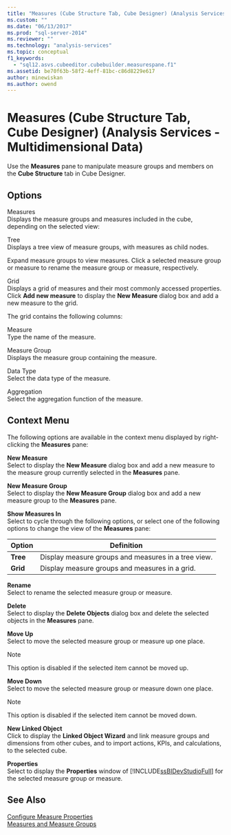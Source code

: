 ```yaml
---
title: "Measures (Cube Structure Tab, Cube Designer) (Analysis Services - Multidimensional Data) | Microsoft Docs"
ms.custom: ""
ms.date: "06/13/2017"
ms.prod: "sql-server-2014"
ms.reviewer: ""
ms.technology: "analysis-services"
ms.topic: conceptual
f1_keywords: 
  - "sql12.asvs.cubeeditor.cubebuilder.measurespane.f1"
ms.assetid: be70f63b-58f2-4eff-81bc-c86d8229e617
author: minewiskan
ms.author: owend
---
```

# Measures (Cube Structure Tab, Cube Designer) (Analysis Services - Multidimensional Data)
  Use the **Measures** pane to manipulate measure groups and members on the **Cube Structure** tab in Cube Designer.  
  
## Options  
 Measures  
 Displays the measure groups and measures included in the cube, depending on the selected view:  
  
 Tree  
 Displays a tree view of measure groups, with measures as child nodes.  
  
 Expand measure groups to view measures. Click a selected measure group or measure to rename the measure group or measure, respectively.  
  
 Grid  
 Displays a grid of measures and their most commonly accessed properties. Click **Add new measure** to display the **New Measure** dialog box and add a new measure to the grid.  
  
 The grid contains the following columns:  
  
 Measure  
 Type the name of the measure.  
  
 Measure Group  
 Displays the measure group containing the measure.  
  
 Data Type  
 Select the data type of the measure.  
  
 Aggregation  
 Select the aggregation function of the measure.  
  
## Context Menu  
 The following options are available in the context menu displayed by right-clicking the **Measures** pane:  
  
 **New Measure**  
 Select to display the **New Measure** dialog box and add a new measure to the measure group currently selected in the **Measures** pane.  
  
 **New Measure Group**  
 Select to display the **New Measure Group** dialog box and add a new measure group to the **Measures** pane.  
  
 **Show Measures In**  
 Select to cycle through the following options, or select one of the following options to change the view of the **Measures** pane:  
  
|Option|Definition|  
|------------|----------------|  
|**Tree**|Display measure groups and measures in a tree view.|  
|**Grid**|Display measure groups and measures in a grid.|  
  
 **Rename**  
 Select to rename the selected measure group or measure.  
  
 **Delete**  
 Select to display the **Delete Objects** dialog box and delete the selected objects in the **Measures** pane.  
  
 **Move Up**  
 Select to move the selected measure group or measure up one place.  
  
> [!NOTE]  
>  This option is disabled if the selected item cannot be moved up.  
  
 **Move Down**  
 Select to move the selected measure group or measure down one place.  
  
> [!NOTE]  
>  This option is disabled if the selected item cannot be moved down.  
  
 **New Linked Object**  
 Click to display the **Linked Object Wizard** and link measure groups and dimensions from other cubes, and to import actions, KPIs, and calculations, to the selected cube.  
  
 **Properties**  
 Select to display the **Properties** window of [!INCLUDE[ssBIDevStudioFull](../includes/ssbidevstudiofull-md.md)] for the selected measure group or measure.  
  
## See Also  
 [Configure Measure Properties](multidimensional-models/configure-measure-properties.md)   
 [Measures and Measure Groups](multidimensional-models/measures-and-measure-groups.md)  
  
  
